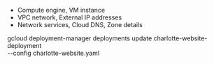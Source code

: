 * Compute engine, VM instance
* VPC network, External IP addresses
* Network services, Cloud DNS, Zone details

gcloud deployment-manager deployments update charlotte-website-deployment \
    --config charlotte-website.yaml